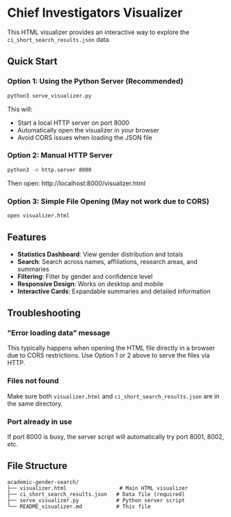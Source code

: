 # Chief Investigators Visualizer

This HTML visualizer provides an interactive way to explore the `ci_short_search_results.json` data.

## Quick Start

### Option 1: Using the Python Server (Recommended)
```bash
python3 serve_visualizer.py
```
This will:
- Start a local HTTP server on port 8000
- Automatically open the visualizer in your browser
- Avoid CORS issues when loading the JSON file

### Option 2: Manual HTTP Server
```bash
python3 -m http.server 8000
```
Then open: http://localhost:8000/visualizer.html

### Option 3: Simple File Opening (May not work due to CORS)
```bash
open visualizer.html
```

## Features

- **Statistics Dashboard**: View gender distribution and totals
- **Search**: Search across names, affiliations, research areas, and summaries
- **Filtering**: Filter by gender and confidence level
- **Responsive Design**: Works on desktop and mobile
- **Interactive Cards**: Expandable summaries and detailed information

## Troubleshooting

### "Error loading data" message
This typically happens when opening the HTML file directly in a browser due to CORS restrictions. Use Option 1 or 2 above to serve the files via HTTP.

### Files not found
Make sure both `visualizer.html` and `ci_short_search_results.json` are in the same directory.

### Port already in use
If port 8000 is busy, the server script will automatically try port 8001, 8002, etc.

## File Structure
```
academic-gender-search/
├── visualizer.html                 # Main HTML visualizer
├── ci_short_search_results.json   # Data file (required)
├── serve_visualizer.py            # Python server script
└── README_visualizer.md           # This file
```

